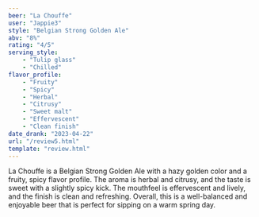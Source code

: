 ```yaml
---
beer: "La Chouffe"
user: "Jappie3"
style: "Belgian Strong Golden Ale"
abv: "8%"
rating: "4/5"
serving_style:
    - "Tulip glass"
    - "Chilled"
flavor_profile: 
    - "Fruity"
    - "Spicy"
    - "Herbal"
    - "Citrusy"
    - "Sweet malt"
    - "Effervescent"
    - "Clean finish"
date_drank: "2023-04-22"
url: "/review5.html"
template: "review.html"
---
```

La Chouffe is a Belgian Strong Golden Ale with a hazy golden color and a fruity, spicy flavor profile. The aroma is herbal and citrusy, and the taste is sweet with a slightly spicy kick. The mouthfeel is effervescent and lively, and the finish is clean and refreshing. Overall, this is a well-balanced and enjoyable beer that is perfect for sipping on a warm spring day.
